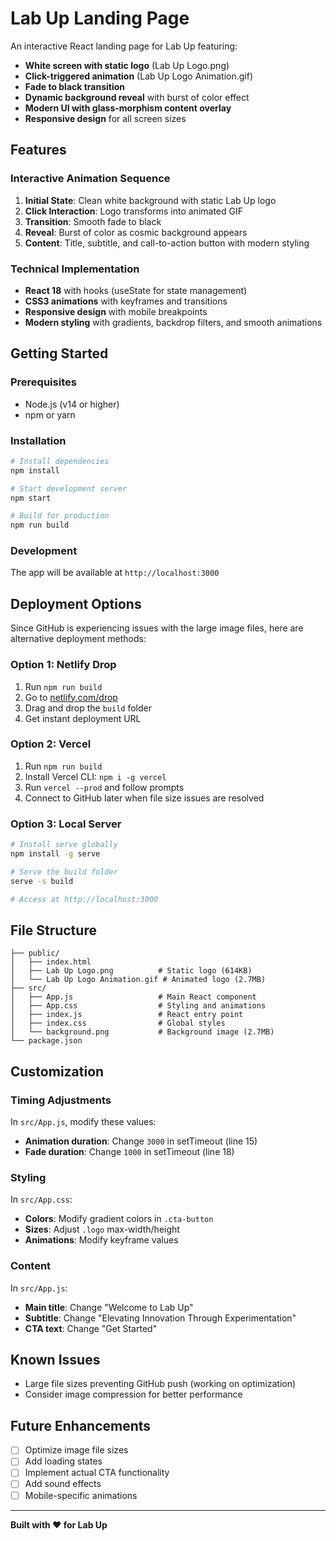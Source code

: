 # Lab Up Landing Page

An interactive React landing page for Lab Up featuring:

- **White screen with static logo** (Lab Up Logo.png)
- **Click-triggered animation** (Lab Up Logo Animation.gif)
- **Fade to black transition**
- **Dynamic background reveal** with burst of color effect
- **Modern UI with glass-morphism content overlay**
- **Responsive design** for all screen sizes

## Features

### Interactive Animation Sequence
1. **Initial State**: Clean white background with static Lab Up logo
2. **Click Interaction**: Logo transforms into animated GIF
3. **Transition**: Smooth fade to black
4. **Reveal**: Burst of color as cosmic background appears
5. **Content**: Title, subtitle, and call-to-action button with modern styling

### Technical Implementation
- **React 18** with hooks (useState for state management)
- **CSS3 animations** with keyframes and transitions
- **Responsive design** with mobile breakpoints
- **Modern styling** with gradients, backdrop filters, and smooth animations

## Getting Started

### Prerequisites
- Node.js (v14 or higher)
- npm or yarn

### Installation
```bash
# Install dependencies
npm install

# Start development server
npm start

# Build for production
npm run build
```

### Development
The app will be available at `http://localhost:3000`

## Deployment Options

Since GitHub is experiencing issues with the large image files, here are alternative deployment methods:

### Option 1: Netlify Drop
1. Run `npm run build`
2. Go to [netlify.com/drop](https://netlify.com/drop)
3. Drag and drop the `build` folder
4. Get instant deployment URL

### Option 2: Vercel
1. Run `npm run build`
2. Install Vercel CLI: `npm i -g vercel`
3. Run `vercel --prod` and follow prompts
4. Connect to GitHub later when file size issues are resolved

### Option 3: Local Server
```bash
# Install serve globally
npm install -g serve

# Serve the build folder
serve -s build

# Access at http://localhost:3000
```

## File Structure
```
├── public/
│   ├── index.html
│   ├── Lab Up Logo.png          # Static logo (614KB)
│   └── Lab Up Logo Animation.gif # Animated logo (2.7MB)
├── src/
│   ├── App.js                   # Main React component
│   ├── App.css                  # Styling and animations
│   ├── index.js                 # React entry point
│   ├── index.css                # Global styles
│   └── background.png           # Background image (2.7MB)
└── package.json
```

## Customization

### Timing Adjustments
In `src/App.js`, modify these values:
- **Animation duration**: Change `3000` in setTimeout (line 15)
- **Fade duration**: Change `1000` in setTimeout (line 18)

### Styling
In `src/App.css`:
- **Colors**: Modify gradient colors in `.cta-button`
- **Sizes**: Adjust `.logo` max-width/height
- **Animations**: Modify keyframe values

### Content
In `src/App.js`:
- **Main title**: Change "Welcome to Lab Up"
- **Subtitle**: Change "Elevating Innovation Through Experimentation"
- **CTA text**: Change "Get Started"

## Known Issues
- Large file sizes preventing GitHub push (working on optimization)
- Consider image compression for better performance

## Future Enhancements
- [ ] Optimize image file sizes
- [ ] Add loading states
- [ ] Implement actual CTA functionality
- [ ] Add sound effects
- [ ] Mobile-specific animations

---

**Built with ❤️ for Lab Up** 